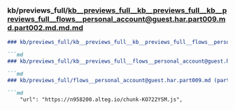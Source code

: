 ### kb/previews_full/kb__previews_full__kb__previews_full__kb__previews_full__flows__personal_account@guest.har.part009.md.part002.md.md.md

```md
### kb/previews_full/kb__previews_full__kb__previews_full__flows__personal_account@guest.har.part009.md.part002.md.md

```md
### kb/previews_full/kb__previews_full__flows__personal_account@guest.har.part009.md.part002.md

```md
### kb/previews_full/flows__personal_account@guest.har.part009.md (part 002)

```md
    "url": "https://n958200.alteg.io/chunk-KO722YSM.js",
```

```

```

```

```
